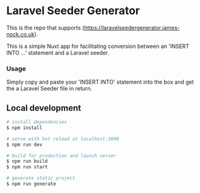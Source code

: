 # Laravel Seeder Generator

This is the repo that supports (https://laravelseedergenerator.james-nock.co.uk).

This is a simple Nuxt app for facilitating conversion between an 'INSERT INTO ...' statement and a Laravel seeder.

### Usage

Simply copy and paste your 'INSERT INTO' statement into the box and get the a Laravel Seeder file in return.

## Local development

```bash
# install dependencies
$ npm install

# serve with hot reload at localhost:3000
$ npm run dev

# build for production and launch server
$ npm run build
$ npm run start

# generate static project
$ npm run generate
```
